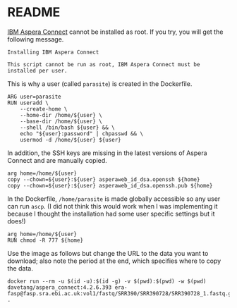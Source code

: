# README

[IBM Aspera Connect](https://www.ibm.com/aspera/connect/) cannot be installed
as root. If you try, you will get the following message.

```
Installing IBM Aspera Connect

This script cannot be run as root, IBM Aspera Connect must be installed per user.
```

This is why a user (called `parasite`) is created in the Dockerfile.

```
ARG user=parasite
RUN useradd \
    --create-home \
    --home-dir /home/${user} \
    --base-dir /home/${user} \
    --shell /bin/bash ${user} && \
    echo "${user}:password" | chpasswd && \
    usermod -d /home/${user} ${user}
```

In addition, the SSH keys are missing in the latest versions of Aspera Connect
and are manually copied.

```
arg home=/home/${user}
copy --chown=${user}:${user} asperaweb_id_dsa.openssh ${home}
copy --chown=${user}:${user} asperaweb_id_dsa.openssh.pub ${home}
```

In the Dockerfile, `/home/parasite` is made globally accessible so any user can
run `ascp`. (I did not think this would work when I was implementing it because
I thought the installation had some user specific settings but it does!)

```
arg home=/home/${user}
RUN chmod -R 777 ${home}
```

Use the image as follows but change the URL to the data you want to download;
also note the period at the end, which specifies where to copy the data.

```console
docker run --rm -u $(id -u):$(id -g) -v $(pwd):$(pwd) -w $(pwd) davetang/aspera_connect:4.2.6.393 era-fasp@fasp.sra.ebi.ac.uk:vol1/fastq/SRR390/SRR390728/SRR390728_1.fastq.gz .
```
